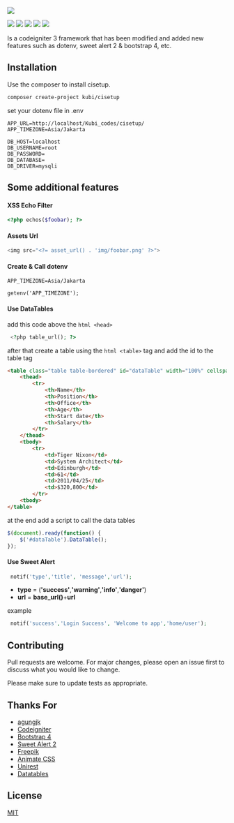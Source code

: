 
![](https://github.com/kubi-codes/cisetup/blob/master/assets/img/kubicode_logo.png)


![](https://img.shields.io/github/stars/kubi-codes/cisetup) ![](https://img.shields.io/github/forks/kubi-codes/cisetup) ![](https://img.shields.io/github/tag/kubi-codes/cisetup) ![](https://img.shields.io/github/release/kubi-codes/cisetup) ![](https://img.shields.io/github/issues/pandaokubi-codes/cisetup)

Is a codeigniter 3 framework that has been modified and added new features such as dotenv, sweet alert 2 & bootstrap 4, etc.

## Installation

Use the composer to install cisetup.

```bash
composer create-project kubi/cisetup
```
set your dotenv file in .env
```dotenv
APP_URL=http://localhost/Kubi_codes/cisetup/
APP_TIMEZONE=Asia/Jakarta

DB_HOST=localhost
DB_USERNAME=root
DB_PASSWORD=
DB_DATABASE=
DB_DRIVER=mysqli
```

## Some additional features

#### XSS Echo Filter
```php
<?php echos($foobar); ?>
```

#### Assets Url
```php
<img src="<?= asset_url() . 'img/foobar.png' ?>">
```

#### Create & Call dotenv

```dotenv
APP_TIMEZONE=Asia/Jakarta
```
```dotenv
getenv('APP_TIMEZONE');
```

#### Use DataTables

add this code above the ```html <head>``` 

```php
 <?php table_url(); ?>   
```
after that create a table using the ```html <table>``` tag and add the id to the table tag
	
```html
<table class="table table-bordered" id="dataTable" width="100%" cellspacing="0">
	<thead>
		<tr>
			<th>Name</th>
			<th>Position</th>
			<th>Office</th>
			<th>Age</th>
			<th>Start date</th>
			<th>Salary</th>
		</tr>
	</thead>
	<tbody>
		<tr>
			<td>Tiger Nixon</td>
			<td>System Architect</td>
			<td>Edinburgh</td>
			<td>61</td>
			<td>2011/04/25</td>
			<td>$320,800</td>
		</tr>
	<tbody>
</table>
```

at the end add a script to call the data tables

```javascript
$(document).ready(function() {
	$('#dataTable').DataTable();
});
```

#### Use Sweet Alert

```php
 notif('type','title', 'message','url');    
```
* **type** = (**'success'**,**'warning'**,**'info'**,**'danger'**)
* **url** = **base_url()**+**url**

example
```php
 notif('success','Login Success', 'Welcome to app','home/user');    
```

## Contributing
Pull requests are welcome. For major changes, please open an issue first to discuss what you would like to change.

Please make sure to update tests as appropriate.

## Thanks For
* [agungjk](https://github.com/agungjk/phpdotenv-for-codeigniter)
* [Codeigniter](https://github.com/bcit-ci/CodeIgniter)
* [Bootstrap 4](https://github.com/twbs/bootstrap)
* [Sweet Alert 2](https://github.com/sweetalert2/sweetalert2)
* [Freepik](https://image.freepik.com/free-vector/error-404-concept-landing-page_23-2148249256.jpg)
* [Animate CSS](https://daneden.github.io/animate.css/)
* [Unirest](http://unirest.io/php.html)
* [Datatables](https://datatables.net/)


## License
[MIT](https://choosealicense.com/licenses/mit/)
